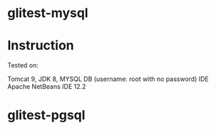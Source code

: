 # glitest-mysql

# Instruction

Tested on:

Tomcat 9, 
JDK 8,
MYSQL DB (username: root with no password)
IDE Apache NetBeans IDE 12.2

# glitest-pgsql
